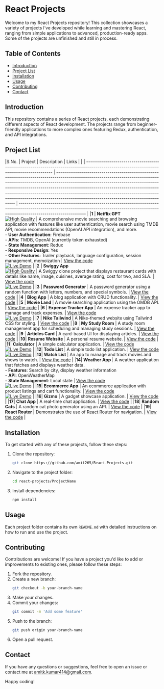 <link rel="stylesheet" href="https://cdnjs.cloudflare.com/ajax/libs/font-awesome/6.0.0-beta3/css/all.min.css">

# React Projects

Welcome to my React Projects repository! This collection showcases a variety of projects I've developed while learning and mastering React, ranging from simple applications to advanced, production-ready apps. Some of the projects are unfinished and still in process.

## Table of Contents

- [Introduction](#introduction)
- [Project List](#project-list)
- [Installation](#installation)
- [Usage](#usage)
- [Contributing](#contributing)
- [Contact](#contact)

## Introduction

This repository contains a series of React projects, each demonstrating different aspects of React development. The projects range from beginner-friendly applications to more complex ones featuring Redux, authentication, and API integrations.

## Project List

|S.No. | Project | Description | Links |
|      | ------------------------------------------------------------------------------------------------------------------------------------------- | --------------------------------------------------------------------------------------------------------------------------------------------------------------------------------------------------------------------------------------------------------------------------------------------------------------------------------------------------------------------------------------------------------------------------------------------------------------- | ---------------------------------------------------------------------------------------------------------------------------------------------------------------------------------------------- |
|**1** | **Netflix GPT** <br> [![High Quality](https://img.shields.io/badge/Quality-High-green)](https://coderespite.com/projects/react/netflixgpt/) | A comprehensive movie searching and browsing application with features like user authentication, movie search using TMDB API, movie recommendations (OpenAI API integration), and more. <br>- **User Authentication**: Firebase <br>- **APIs**: TMDB, OpenAI (currently token exhausted) <br>- **State Management**: Redux <br>- **Responsive Design**: Yes <br>- **Other Features**: Trailer playback, language configuration, session management, memoization | [View the code](./netflixgpt) <br> [![Live Demo](https://img.shields.io/badge/Live-Demo-green)](https://coderespite.com/projects/react/netflixgpt/) |
|**2** | **Swiggy App** <br> [![High Quality](https://img.shields.io/badge/Quality-High-green)](https://coderespite.com/projects/react/swiggy/) | A Swiggy clone project that displays restaurant cards with details like name, image, cuisines, average rating, cost for two, and SLA. | [View the code](./swiggy-app) <br> [![Live Demo](https://img.shields.io/badge/Live-Demo-green)](https://coderespite.com/projects/react/swiggy/) |
|**3** | **Password Generator** | A password generator using a random function with letters, numbers, and special symbols. | [View the code](./password-generator) |
|**4** | **Blog App** | A blog application with CRUD functionality. | [View the code](./blog-app) |
|**5** | **Movie Land** | A movie searching application using the OMDB API. | [View the code](./movie-land) |
|**6** | **Expense Tracker App** | An expense tracker app to manage and track expenses. | [View the code](./expense-tracker-app) <br> [![Live Demo](https://img.shields.io/badge/Live-Demo-green)](https://coderespite.com/projects/react/expense-tracker-app/) |
|**7** | **Nike Tailwind** | A Nike-themed website using Tailwind CSS for styling. | [View the code](./nike-tailwind) |
|**8** | **My Study Room** | A study room management app for scheduling and managing study sessions. | [View the code](./my-study-room) |
|**9** | **Articles Card** | A card-based UI for displaying articles. | [View the code](./articles_card) |
|**10**| **Resume Website** | A personal resume website. | [View the code](./resume-website) |
|**11**| **Calculator** | A simple calculator application. | [View the code](./calculator) <br> [![Live Demo](https://img.shields.io/badge/Live-Demo-green)](https://coderespite.com/projects/react/calculator/) |
|**12**| **Todo List** | A simple todo list application. | [View the code](./todo-list) <br> [![Live Demo](https://img.shields.io/badge/Live-Demo-green)](https://coderespite.com/projects/react/todo-list/) |
|**13**| **Watch List** | An app to manage and track movies and shows to watch. | [View the code](./watch-list) |
|**14**| **Weather App** | A weather application that fetches and displays weather data. <br>- **Features**: Search by city, display weather information <br>- **API**: OpenWeatherMap <br>- **State Management**: Local state | [View the code](./weather-app)<br> [![Live Demo](https://img.shields.io/badge/Live-Demo-green)](https://coderespite.com/projects/react/weather-app/) |
|**15**| **Ecommerce App** | An ecommerce application with product listings and cart functionality. | [View the code](./ecommerce-app) <br> [![Live Demo](https://img.shields.io/badge/Live-Demo-green)](https://coderespite.com/projects/react/ecommerce-app/) |
|**16**| **Gizmo** | A gadget showcase application. | [View the code](./gizmoo) |
|**17**| **Chat App** | A real-time chat application. | [View the code](./chat-app) |
|**18**| **Random Cats** | A random cat photo generator using an API. | [View the code](./random-cats) |
|**19**| **React Router** | Demonstrates the use of React Router for navigation. | [View the code](./react-router) |

## Installation

To get started with any of these projects, follow these steps:

1. Clone the repository:
   ```bash
   git clone https://github.com/amit265/React-Projects.git
   ```
2. Navigate to the project folder:
   ```bash
   cd react-projects/ProjectName
   ```
3. Install dependencies:
   ```bash
   npm install
   ```

## Usage

Each project folder contains its own `README.md` with detailed instructions on how to run and use the project.

## Contributing

Contributions are welcome! If you have a project you'd like to add or improvements to existing ones, please follow these steps:

1. Fork the repository.
2. Create a new branch:
   ```bash
   git checkout -b your-branch-name
   ```
3. Make your changes.
4. Commit your changes:
   ```bash
   git commit -m 'Add some feature'
   ```
5. Push to the branch:
   ```bash
   git push origin your-branch-name
   ```
6. Open a pull request.

## Contact

If you have any questions or suggestions, feel free to open an issue or contact me at [amitk.kumar414@gmail.com](mailto:amitk.kumar414@gmail.com).

Happy coding!
